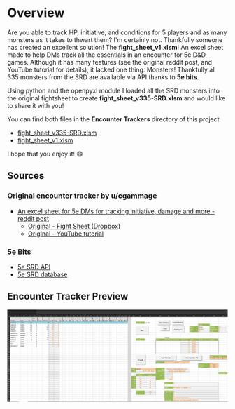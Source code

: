 # Overview
Are you able to track HP, initiative, and conditions for 5 players and as many monsters as it takes to thwart them? I'm certainly not. Thankfully someone  has created an excellent solution! The **fight_sheet_v1.xlsm**! An excel sheet made to help DMs track all the essentials in an encounter for 5e D&D games. Although it has many features 
(see the original reddit post, and YouTube tutorial for details), it lacked one thing. Monsters! Thankfully all 335 monsters from the SRD are available via API thanks to **5e bits**.

Using python and the openpyxl module I loaded all the SRD monsters into the original fightsheet to create **fight_sheet_v335-SRD.xlsm** and would like to share it with you!

You can find both files in the **Encounter Trackers** directory of this project.
- [fight_sheet_v335-SRD.xlsm](https://github.com/mcclellangg/DND-DE/blob/master/Encounter%20Trackers/fight_sheet_v335-SRD.xlsm)
- [fight_sheet_v1.xlsm](https://github.com/mcclellangg/DND-DE/blob/master/Encounter%20Trackers/fight_sheet_v1.xlsm)

I hope that you enjoy it! 😄

## Sources

### Original encounter tracker by u/cgammage
* [An excel sheet for 5e DMs for tracking initiative, damage and more - reddit post ](https://www.reddit.com/r/DnDBehindTheScreen/comments/32doon/an_excel_sheet_for_5e_dms_for_tracking_initiative/)
    - [Original - Fight Sheet (Dropbox)](https://www.dropbox.com/s/dzdxizp426s6dxg/fight_sheet_v1.xlsm?dl=0)
    - [Original - YouTube tutorial](https://www.youtube.com/watch?v=bkmUClAIZXQ&ab_channel=ChristopherGammage)

### 5e Bits
* [5e SRD API](https://github.com/5e-bits/5e-srd-api)
* [5e SRD database](https://github.com/5e-bits/5e-database/tree/main/src)

## Encounter Tracker Preview
![xlsm preview](https://github.com/mcclellangg/DND-DE/blob/master/images/fight_sheet_preview.png?raw=true)

